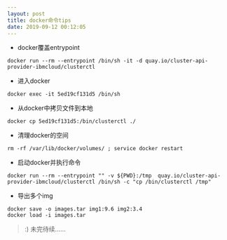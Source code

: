 ```yaml
---
layout: post
title: docker命令tips
date: 2019-09-12 00:12:05
---
```


- docker覆盖entrypoint

```
docker run --rm --entrypoint /bin/sh -it -d quay.io/cluster-api-provider-ibmcloud/clusterctl
```

- 进入docker

```
docker exec -it 5ed19cf131d5 /bin/sh
```

- 从docker中拷贝文件到本地

```
docker cp 5ed19cf131d5:/bin/clusterctl ./
```

- 清理docker的空间

```
rm -rf /var/lib/docker/volumes/ ; service docker restart
```

- 启动docker并执行命令

```
docker run --rm --entrypoint "" -v ${PWD}:/tmp  quay.io/cluster-api-provider-ibmcloud/clusterctl /bin/sh -c "cp /bin/clusterctl /tmp"
```

- 导出多个img

```
docker save -o images.tar img1:9.6 img2:3.4
docker load -i images.tar
```

> :) 未完待续......
